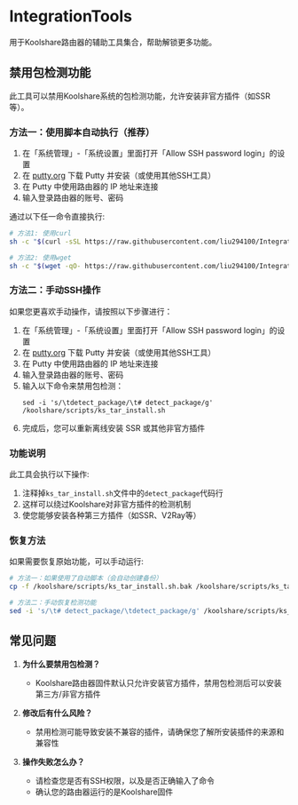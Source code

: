 # IntegrationTools

用于Koolshare路由器的辅助工具集合，帮助解锁更多功能。

## 禁用包检测功能

此工具可以禁用Koolshare系统的包检测功能，允许安装非官方插件（如SSR等）。

### 方法一：使用脚本自动执行（推荐）
1. 在「系统管理」-「系统设置」里面打开「Allow SSH password login」的设置
2. 在 [putty.org](https://www.putty.org) 下载 Putty 并安装（或使用其他SSH工具）
3. 在 Putty 中使用路由器的 IP 地址来连接
4. 输入登录路由器的账号、密码

通过以下任一命令直接执行:

```bash
# 方法1: 使用curl
sh -c "$(curl -sSL https://raw.githubusercontent.com/liu294100/IntegrationTools/main/Asus_merlin/disable_detect_package.sh)"

# 方法2: 使用wget
sh -c "$(wget -qO- https://raw.githubusercontent.com/liu294100/IntegrationTools/main/Asus_merlin/disable_detect_package.sh)"
```

### 方法二：手动SSH操作

如果您更喜欢手动操作，请按照以下步骤进行：

1. 在「系统管理」-「系统设置」里面打开「Allow SSH password login」的设置
2. 在 [putty.org](https://www.putty.org) 下载 Putty 并安装（或使用其他SSH工具）
3. 在 Putty 中使用路由器的 IP 地址来连接
4. 输入登录路由器的账号、密码
5. 输入以下命令来禁用包检测：
   ```
   sed -i 's/\tdetect_package/\t# detect_package/g' /koolshare/scripts/ks_tar_install.sh
   ```
6. 完成后，您可以重新离线安装 SSR 或其他非官方插件

### 功能说明

此工具会执行以下操作:
1. 注释掉`ks_tar_install.sh`文件中的`detect_package`代码行
2. 这样可以绕过Koolshare对非官方插件的检测机制
3. 使您能够安装各种第三方插件（如SSR、V2Ray等）

### 恢复方法

如果需要恢复原始功能，可以手动运行:
```bash
# 方法一：如果使用了自动脚本（会自动创建备份）
cp -f /koolshare/scripts/ks_tar_install.sh.bak /koolshare/scripts/ks_tar_install.sh

# 方法二：手动恢复检测功能
sed -i 's/\t# detect_package/\tdetect_package/g' /koolshare/scripts/ks_tar_install.sh
```

## 常见问题

1. **为什么要禁用包检测？**
   - Koolshare路由器固件默认只允许安装官方插件，禁用包检测后可以安装第三方/非官方插件

2. **修改后有什么风险？**
   - 禁用检测可能导致安装不兼容的插件，请确保您了解所安装插件的来源和兼容性

3. **操作失败怎么办？**
   - 请检查您是否有SSH权限，以及是否正确输入了命令
   - 确认您的路由器运行的是Koolshare固件
